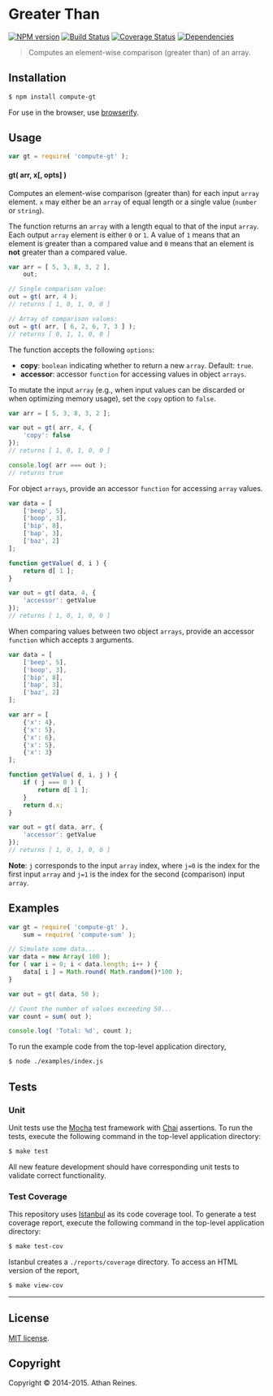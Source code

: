Greater Than
===
[![NPM version][npm-image]][npm-url] [![Build Status][travis-image]][travis-url] [![Coverage Status][coveralls-image]][coveralls-url] [![Dependencies][dependencies-image]][dependencies-url]

> Computes an element-wise comparison (greater than) of an array.


## Installation

``` bash
$ npm install compute-gt
```

For use in the browser, use [browserify](https://github.com/substack/node-browserify).


## Usage

``` javascript
var gt = require( 'compute-gt' );
```

#### gt( arr, x[, opts] )

Computes an element-wise comparison (greater than) for each input `array` element. `x` may either be an `array` of equal length or a single value (`number` or `string`).

The function returns an `array` with a length equal to that of the input `array`. Each output `array` element is either `0` or `1`. A value of `1` means that an element is greater than a compared value and `0` means that an element is __not__ greater than a compared value.

``` javascript
var arr = [ 5, 3, 8, 3, 2 ],
	out;

// Single comparison value:
out = gt( arr, 4 );
// returns [ 1, 0, 1, 0, 0 ]

// Array of comparison values:
out = gt( arr, [ 6, 2, 6, 7, 3 ] );
// returns [ 0, 1, 1, 0, 0 ]
```

The function accepts the following `options`:

*  __copy__: `boolean` indicating whether to return a new `array`. Default: `true`.
*  __accessor__: accessor `function` for accessing values in object `arrays`.

To mutate the input `array` (e.g., when input values can be discarded or when optimizing memory usage), set the `copy` option to `false`.

``` javascript
var arr = [ 5, 3, 8, 3, 2 ];

var out = gt( arr, 4, {
	'copy': false
});
// returns [ 1, 0, 1, 0, 0 ]

console.log( arr === out );
// returns true
```

For object `arrays`, provide an accessor `function` for accessing `array` values.

``` javascript
var data = [
	['beep', 5],
	['boop', 3],
	['bip', 8],
	['bap', 3],
	['baz', 2]
];

function getValue( d, i ) {
	return d[ 1 ];
}

var out = gt( data, 4, {
	'accessor': getValue
});
// returns [ 1, 0, 1, 0, 0 ]
```

When comparing values between two object `arrays`, provide an accessor `function` which accepts `3` arguments.

``` javascript
var data = [
	['beep', 5],
	['boop', 3],
	['bip', 8],
	['bap', 3],
	['baz', 2]
];

var arr = [
	{'x': 4},
	{'x': 5},
	{'x': 6},
	{'x': 5},
	{'x': 3}
];

function getValue( d, i, j ) {
	if ( j === 0 ) {
		return d[ 1 ];
	}
	return d.x;
}

var out = gt( data, arr, {
	'accessor': getValue
});
// returns [ 1, 0, 1, 0, 0 ]
```

__Note__: `j` corresponds to the input `array` index, where `j=0` is the index for the first input `array` and `j=1` is the index for the second (comparison) input `array`.




## Examples

``` javascript
var gt = require( 'compute-gt' ),
	sum = require( 'compute-sum' );

// Simulate some data...
var data = new Array( 100 );
for ( var i = 0; i < data.length; i++ ) {
	data[ i ] = Math.round( Math.random()*100 );
}

var out = gt( data, 50 );

// Count the number of values exceeding 50...
var count = sum( out );

console.log( 'Total: %d', count );
```

To run the example code from the top-level application directory,

``` bash
$ node ./examples/index.js
```


## Tests

### Unit

Unit tests use the [Mocha](http://mochajs.org) test framework with [Chai](http://chaijs.com) assertions. To run the tests, execute the following command in the top-level application directory:

``` bash
$ make test
```

All new feature development should have corresponding unit tests to validate correct functionality.


### Test Coverage

This repository uses [Istanbul](https://github.com/gotwarlost/istanbul) as its code coverage tool. To generate a test coverage report, execute the following command in the top-level application directory:

``` bash
$ make test-cov
```

Istanbul creates a `./reports/coverage` directory. To access an HTML version of the report,

``` bash
$ make view-cov
```


---
## License

[MIT license](http://opensource.org/licenses/MIT). 


## Copyright

Copyright &copy; 2014-2015. Athan Reines.


[npm-image]: http://img.shields.io/npm/v/compute-gt.svg
[npm-url]: https://npmjs.org/package/compute-gt

[travis-image]: http://img.shields.io/travis/compute-io/gt/master.svg
[travis-url]: https://travis-ci.org/compute-io/gt

[coveralls-image]: https://img.shields.io/coveralls/compute-io/gt/master.svg
[coveralls-url]: https://coveralls.io/r/compute-io/gt?branch=master

[dependencies-image]: http://img.shields.io/david/compute-io/gt.svg
[dependencies-url]: https://david-dm.org/compute-io/gt

[dev-dependencies-image]: http://img.shields.io/david/dev/compute-io/gt.svg
[dev-dependencies-url]: https://david-dm.org/dev/compute-io/gt

[github-issues-image]: http://img.shields.io/github/issues/compute-io/gt.svg
[github-issues-url]: https://github.com/compute-io/gt/issues
